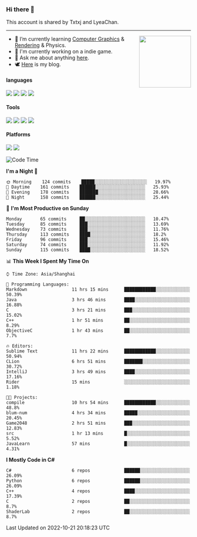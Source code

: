 ### Hi there 👋

This account is shared by Txtxj and LyeaChan.

---

<img align="right" height="141" src="https://github-readme-stats.vercel.app/api?username=txtxj&theme=tokyonight&show_icons=true&count_private=true">

- 🌱 I’m currently learning [Computer Graphics](https://github.com/txtxj/GAMES101) & [Rendering](https://github.com/txtxj/GAMES202) & Physics.
- 🐶 I'm currently working on a indie game.
- 💬 Ask me about anything [here](https://github.com/txtxj/txtxj/issues).
- 🕊️ [Here](https://txtxj.top) is my blog.

#### languages

![](https://img.shields.io/badge/C++-00599C?logo=cplusplus&logoColor=fff)
![](https://img.shields.io/badge/Python-3e74a2?logo=python&logoColor=fff)
![](https://img.shields.io/badge/C%23-239120?logo=csharp&logoColor=fff)
![](https://img.shields.io/badge/C-A8B9CC?logo=c&logoColor=555)


#### Tools

![](https://img.shields.io/badge/JetBrains-000000?logo=jetbrains&logoColor=fff)
![](https://img.shields.io/badge/Unity-FFFFFF?logo=unity&logoColor=000)
![](https://img.shields.io/badge/SublimeText_3-FF9800?logo=sublimetext&logoColor=fff)
![](https://img.shields.io/badge/Blender-F5792A?logo=blender&logoColor=fff)


#### Platforms

![](https://img.shields.io/badge/Windows_10-0078D6?logo=windows&logoColor=fff)
![](https://img.shields.io/badge/Ubuntu_20.04-E95420?logo=ubuntu&logoColor=fff)


<!--START_SECTION:waka-->
![Code Time](http://img.shields.io/badge/Code%20Time-408%20hrs%2043%20mins-blue)

**I'm a Night 🦉** 

```text
🌞 Morning    124 commits    █████░░░░░░░░░░░░░░░░░░░░   19.97% 
🌆 Daytime    161 commits    ██████░░░░░░░░░░░░░░░░░░░   25.93% 
🌃 Evening    178 commits    ███████░░░░░░░░░░░░░░░░░░   28.66% 
🌙 Night      158 commits    ██████░░░░░░░░░░░░░░░░░░░   25.44%

```
📅 **I'm Most Productive on Sunday** 

```text
Monday       65 commits     ██░░░░░░░░░░░░░░░░░░░░░░░   10.47% 
Tuesday      85 commits     ███░░░░░░░░░░░░░░░░░░░░░░   13.69% 
Wednesday    73 commits     ███░░░░░░░░░░░░░░░░░░░░░░   11.76% 
Thursday     113 commits    ████░░░░░░░░░░░░░░░░░░░░░   18.2% 
Friday       96 commits     ███░░░░░░░░░░░░░░░░░░░░░░   15.46% 
Saturday     74 commits     ███░░░░░░░░░░░░░░░░░░░░░░   11.92% 
Sunday       115 commits    ████░░░░░░░░░░░░░░░░░░░░░   18.52%

```


📊 **This Week I Spent My Time On** 

```text
⌚︎ Time Zone: Asia/Shanghai

💬 Programming Languages: 
Markdown                 11 hrs 15 mins      ████████████░░░░░░░░░░░░░   50.39% 
Java                     3 hrs 46 mins       ████░░░░░░░░░░░░░░░░░░░░░   16.88% 
C                        3 hrs 21 mins       ███░░░░░░░░░░░░░░░░░░░░░░   15.02% 
C++                      1 hr 51 mins        ██░░░░░░░░░░░░░░░░░░░░░░░   8.29% 
ObjectiveC               1 hr 43 mins        ██░░░░░░░░░░░░░░░░░░░░░░░   7.7%

🔥 Editors: 
Sublime Text             11 hrs 22 mins      ████████████░░░░░░░░░░░░░   50.94% 
CLion                    6 hrs 51 mins       ███████░░░░░░░░░░░░░░░░░░   30.72% 
IntelliJ                 3 hrs 49 mins       ████░░░░░░░░░░░░░░░░░░░░░   17.16% 
Rider                    15 mins             ░░░░░░░░░░░░░░░░░░░░░░░░░   1.18%

🐱‍💻 Projects: 
compile                  10 hrs 54 mins      ████████████░░░░░░░░░░░░░   48.8% 
blum-num                 4 hrs 34 mins       █████░░░░░░░░░░░░░░░░░░░░   20.45% 
Game2048                 2 hrs 51 mins       ███░░░░░░░░░░░░░░░░░░░░░░   12.83% 
src                      1 hr 13 mins        █░░░░░░░░░░░░░░░░░░░░░░░░   5.52% 
JavaLearn                57 mins             █░░░░░░░░░░░░░░░░░░░░░░░░   4.31%

```

**I Mostly Code in C#** 

```text
C#                       6 repos             ██████░░░░░░░░░░░░░░░░░░░   26.09% 
Python                   6 repos             ██████░░░░░░░░░░░░░░░░░░░   26.09% 
C++                      4 repos             ████░░░░░░░░░░░░░░░░░░░░░   17.39% 
C                        2 repos             ██░░░░░░░░░░░░░░░░░░░░░░░   8.7% 
ShaderLab                2 repos             ██░░░░░░░░░░░░░░░░░░░░░░░   8.7%

```



 Last Updated on 2022-10-21 20:18:23 UTC
<!--END_SECTION:waka-->
